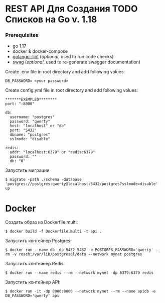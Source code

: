 # REST API Для Создания TODO Списков на Go v. 1.18


### Prerequisites
- go 1.17
- docker & docker-compose
- [golangci-lint](https://github.com/golangci/golangci-lint) (<i>optional</i>, used to run code checks)
- [swag](https://github.com/swaggo/swag) (<i>optional</i>, used to re-generate swagger documentation)

Create .env file in root directory and add following values:
```dotenv
DB_PASSWORD= <your password>
```

Create config.yml file in root directory and add following values:
```dotenv
*******EXEMPLED********
port: ":8000"

db:
  username: "postgres"
  password: "qwerty"
  host: "localhost" or "db"
  port: "5432"
  dbname: "postgres"
  sslmode: "disable"

redis:
  addr: "localhost:6379" or "redis:6379"
  password: ""
  db: "0"
```

Запустить миграции

    $ migrate -path ./schema -database 'postgres://postgres:qwerty@localhost:5432/postgres?sslmode=disable' up

# Docker

Создать образ из Dockerfile.multi:

    $ docker build -f Dockerfile.multi -t api .

Запустить контейнер Postgres:

    $ docker run --name db -dp 5432:5432 -e POSTGRES_PASSWORD='qwerty' --rm -v roach:/var/lib/postgresql/data --network mynet postgres

Запустить контейнер Redis:

    $ docker run --name redis --rm --network mynet -dp 6379:6379 redis

Запустить контейнер API:

    $ docker run -it -dp 8000:8000 --network mynet --rm --name apidb -e DB_PASSWORD='qwerty' api
